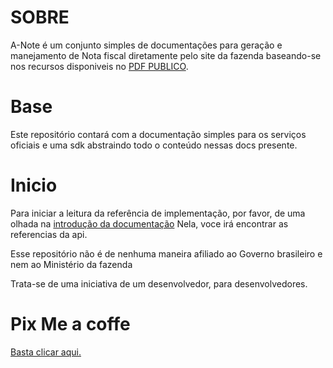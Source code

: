 # SOBRE

A-Note é um conjunto simples de documentações para geração e manejamento de Nota fiscal diretamente pelo site da fazenda baseando-se nos recursos disponiveis no [PDF PUBLICO](https://www.nfe.fazenda.gov.br/portal/exibirArquivo.aspx?conteudo=LrBx7WT9PuA=).

# Base

Este repositório contará com a documentação simples para os serviços oficiais e uma sdk abstraindo todo o conteúdo nessas docs presente.

# Inicio

Para iniciar a leitura da referência de implementação, por favor, de uma olhada na [introdução da documentação](/docs/introducao.md) Nela, voce irá encontrar as referencias da api.

Esse repositório não é de nenhuma maneira afiliado ao Governo brasileiro e nem ao Ministério da fazenda

Trata-se de uma iniciativa de um desenvolvedor, para desenvolvedores.

# Pix Me a coffe

[Basta clicar aqui.](https://pixmeacoffee.vercel.app/fountai)
